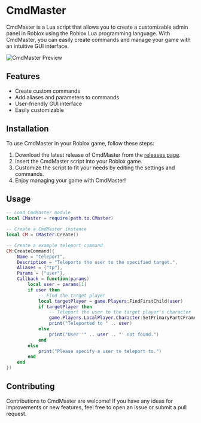 # CmdMaster

CmdMaster is a Lua script that allows you to create a customizable admin panel in Roblox using the Roblox Lua programming language. With CmdMaster, you can easily create commands and manage your game with an intuitive GUI interface.

![CmdMaster Preview](link.to.preview.image)

## Features

- Create custom commands
- Add aliases and parameters to commands
- User-friendly GUI interface
- Easily customizable

## Installation

To use CmdMaster in your Roblox game, follow these steps:

1. Download the latest release of CmdMaster from the [releases page](link.to.releases).
2. Insert the CmdMaster script into your Roblox game.
3. Customize the script to fit your needs by editing the settings and commands.
4. Enjoy managing your game with CmdMaster!

## Usage

```lua
-- Load CmdMaster module
local CMaster = require(path.to.CMaster)

-- Create a CmdMaster instance
local CM = CMaster:Create()

-- Create a example teleport command
CM:CreateCommand({
	Name = "teleport",
	Description = "Teleports the user to the specified target.",
	Aliases = {"tp"},
	Params = {"user"},
	Callback = function(params)
		local user = params[1]
		if user then
			-- Find the target player
			local targetPlayer = game.Players:FindFirstChild(user)
			if targetPlayer then
				-- Teleport the user to the target player's character
				game.Players.LocalPlayer.Character:SetPrimaryPartCFrame(targetPlayer.Character.PrimaryPart.CFrame)
				print("Teleported to " .. user)
			else
				print("User '" .. user .. "' not found.")
			end
		else
			print("Please specify a user to teleport to.")
		end
	end
})
```

## Contributing

Contributions to CmdMaster are welcome! If you have any ideas for improvements or new features, feel free to open an issue or submit a pull request.
